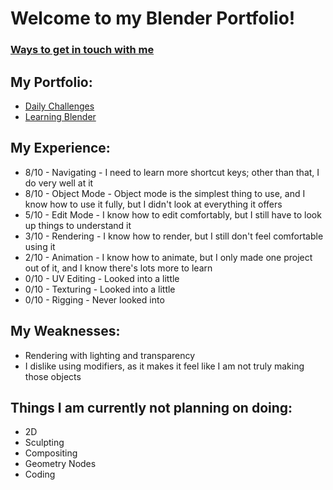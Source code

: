 # Welcome to my Blender Portfolio!

### [Ways to get in touch with me](https://linktr.ee/Peacook)

## My Portfolio:
- [Daily Challenges](https://github.com/ThePeacook/Blender-Portfolio/tree/main/Daily3D%20Reddit)
- [Learning Blender](https://github.com/ThePeacook/Blender-Portfolio/tree/main/Learning%20Blender)

## My Experience:
- 8/10 - Navigating - I need to learn more shortcut keys; other than that, I do very well at it
- 8/10 - Object Mode - Object mode is the simplest thing to use, and I know how to use it fully, but I didn't look at everything it offers
- 5/10 - Edit Mode - I know how to edit comfortably, but I still have to look up things to understand it
- 3/10 - Rendering - I know how to render, but I still don't feel comfortable using it
- 2/10 - Animation - I know how to animate, but I only made one project out of it, and I know there's lots more to learn
- 0/10 - UV Editing - Looked into a little
- 0/10 - Texturing - Looked into a little
- 0/10 - Rigging - Never looked into

## My Weaknesses:
- Rendering with lighting and transparency
- I dislike using modifiers, as it makes it feel like I am not truly making those objects

## Things I am currently not planning on doing:
- 2D
- Sculpting
- Compositing
- Geometry Nodes
- Coding
